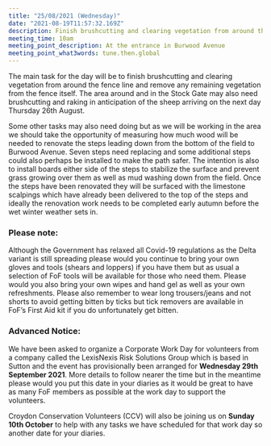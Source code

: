 ```yaml
---
title: "25/08/2021 (Wednesday)"
date: "2021-08-19T11:57:32.169Z"
description: Finish brushcutting and clearing vegetation from around the fence line and remove any remaining vegetation from the fence
meeting_time: 10am
meeting_point_description: At the entrance in Burwood Avenue
meeting_point_what3words: tune.then.global
---
```


The main task for the day will be to finish brushcutting and clearing vegetation from around the fence line and remove any remaining vegetation from the fence itself. The area around and in the Stock Gate may also need brushcutting and raking in anticipation of the sheep arriving on the next day Thursday 26th August.

Some other tasks may also need doing but as we will be working in the area we should take the opportunity of measuring how much wood will be needed to renovate the steps leading down from the bottom of the field to Burwood Avenue. Seven steps need replacing and some additional steps could also perhaps be installed to make the path safer. The intention is also to install boards either side of the steps to stabilize the surface and prevent grass growing over them as well as mud washing down from the field. Once the steps have been renovated they will be surfaced with the limestone scalpings which have already been delivered to the top of the steps and ideally the renovation work needs to be completed early autumn before the wet winter weather sets in.

### Please note:

Although the Government has relaxed all Covid-19 regulations as the Delta variant is still spreading please would you continue to bring your own gloves and tools (shears and loppers) if you have them but as usual a selection of FoF tools will be available for those who need them. Please would you also bring your own wipes and hand gel as well as your own refreshments. Please also remember to wear long trousers/jeans and not shorts to avoid getting bitten by ticks but tick removers are available in FoF’s First Aid kit if you do unfortunately get bitten.

### Advanced Notice:

We have been asked to organize a Corporate Work Day for volunteers from a company called the LexisNexis Risk Solutions Group which is based in Sutton and the event has provisionally been arranged for **Wednesday 29th September 2021**. More details to follow nearer the time but in the meantime please would you put this date in your diaries as it would be great to have as many FoF members as possible at the work day to support the volunteers.

Croydon Conservation Volunteers (CCV) will also be joining us on **Sunday 10th October** to help with any tasks we have scheduled for that work day so another date for your diaries.
